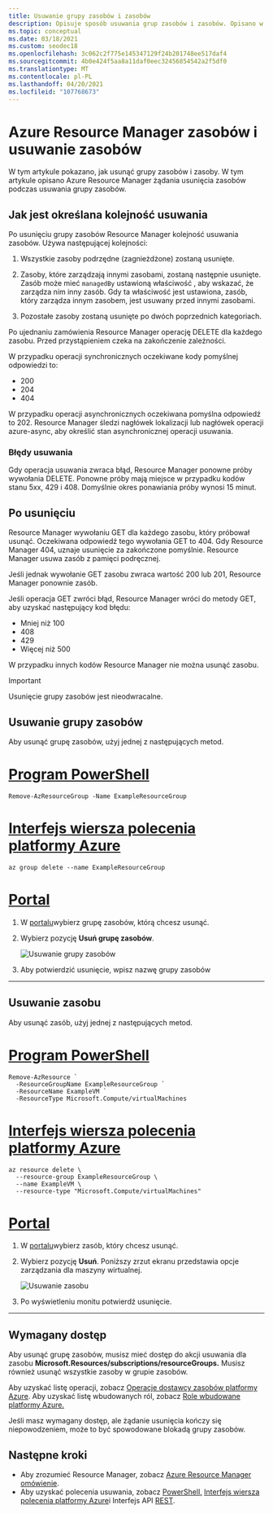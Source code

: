 ```yaml
---
title: Usuwanie grupy zasobów i zasobów
description: Opisuje sposób usuwania grup zasobów i zasobów. Opisano w nim Azure Resource Manager, jak można usunąć zasoby podczas usuwania grupy zasobów. Opisano w nim kody odpowiedzi i Resource Manager je, aby określić, czy usunięcie zakończyło się pomyślnie.
ms.topic: conceptual
ms.date: 03/18/2021
ms.custom: seodec18
ms.openlocfilehash: 3c062c2f775e145347129f24b201748ee517daf4
ms.sourcegitcommit: 4b0e424f5aa8a11daf0eec32456854542a2f5df0
ms.translationtype: MT
ms.contentlocale: pl-PL
ms.lasthandoff: 04/20/2021
ms.locfileid: "107768673"
---
```

# <a name="azure-resource-manager-resource-group-and-resource-deletion"></a>Azure Resource Manager zasobów i usuwanie zasobów

W tym artykule pokazano, jak usunąć grupy zasobów i zasoby. W tym artykule opisano Azure Resource Manager żądania usunięcia zasobów podczas usuwania grupy zasobów.

## <a name="how-order-of-deletion-is-determined"></a>Jak jest określana kolejność usuwania

Po usunięciu grupy zasobów Resource Manager kolejność usuwania zasobów. Używa następującej kolejności:

1. Wszystkie zasoby podrzędne (zagnieżdżone) zostaną usunięte.

2. Zasoby, które zarządzają innymi zasobami, zostaną następnie usunięte. Zasób może mieć `managedBy` ustawioną właściwość , aby wskazać, że zarządza nim inny zasób. Gdy ta właściwość jest ustawiona, zasób, który zarządza innym zasobem, jest usuwany przed innymi zasobami.

3. Pozostałe zasoby zostaną usunięte po dwóch poprzednich kategoriach.

Po ujednaniu zamówienia Resource Manager operację DELETE dla każdego zasobu. Przed przystąpieniem czeka na zakończenie zależności.

W przypadku operacji synchronicznych oczekiwane kody pomyślnej odpowiedzi to:

* 200
* 204
* 404

W przypadku operacji asynchronicznych oczekiwana pomyślna odpowiedź to 202. Resource Manager śledzi nagłówek lokalizacji lub nagłówek operacji azure-async, aby określić stan asynchronicznej operacji usuwania.
  
### <a name="deletion-errors"></a>Błędy usuwania

Gdy operacja usuwania zwraca błąd, Resource Manager ponowne próby wywołania DELETE. Ponowne próby mają miejsce w przypadku kodów stanu 5xx, 429 i 408. Domyślnie okres ponawiania próby wynosi 15 minut.

## <a name="after-deletion"></a>Po usunięciu

Resource Manager wywołaniu GET dla każdego zasobu, który próbował usunąć. Oczekiwana odpowiedź tego wywołania GET to 404. Gdy Resource Manager 404, uznaje usunięcie za zakończone pomyślnie. Resource Manager usuwa zasób z pamięci podręcznej.

Jeśli jednak wywołanie GET zasobu zwraca wartość 200 lub 201, Resource Manager ponownie zasób.

Jeśli operacja GET zwróci błąd, Resource Manager wróci do metody GET, aby uzyskać następujący kod błędu:

* Mniej niż 100
* 408
* 429
* Więcej niż 500

W przypadku innych kodów Resource Manager nie można usunąć zasobu.

> [!IMPORTANT]
> Usunięcie grupy zasobów jest nieodwracalne.

## <a name="delete-resource-group"></a>Usuwanie grupy zasobów

Aby usunąć grupę zasobów, użyj jednej z następujących metod.

# <a name="powershell"></a>[Program PowerShell](#tab/azure-powershell)

```azurepowershell-interactive
Remove-AzResourceGroup -Name ExampleResourceGroup
```

# <a name="azure-cli"></a>[Interfejs wiersza polecenia platformy Azure](#tab/azure-cli)

```azurecli-interactive
az group delete --name ExampleResourceGroup
```

# <a name="portal"></a>[Portal](#tab/azure-portal)

1. W [portalu](https://portal.azure.com)wybierz grupę zasobów, którą chcesz usunąć.

1. Wybierz pozycję **Usuń grupę zasobów**.

   ![Usuwanie grupy zasobów](./media/delete-resource-group/delete-group.png)

1. Aby potwierdzić usunięcie, wpisz nazwę grupy zasobów

---

## <a name="delete-resource"></a>Usuwanie zasobu

Aby usunąć zasób, użyj jednej z następujących metod.

# <a name="powershell"></a>[Program PowerShell](#tab/azure-powershell)

```azurepowershell-interactive
Remove-AzResource `
  -ResourceGroupName ExampleResourceGroup `
  -ResourceName ExampleVM `
  -ResourceType Microsoft.Compute/virtualMachines
```

# <a name="azure-cli"></a>[Interfejs wiersza polecenia platformy Azure](#tab/azure-cli)

```azurecli-interactive
az resource delete \
  --resource-group ExampleResourceGroup \
  --name ExampleVM \
  --resource-type "Microsoft.Compute/virtualMachines"
```

# <a name="portal"></a>[Portal](#tab/azure-portal)

1. W [portalu](https://portal.azure.com)wybierz zasób, który chcesz usunąć.

1. Wybierz pozycję **Usuń**. Poniższy zrzut ekranu przedstawia opcje zarządzania dla maszyny wirtualnej.

   ![Usuwanie zasobu](./media/delete-resource-group/delete-resource.png)

1. Po wyświetleniu monitu potwierdź usunięcie.

---

## <a name="required-access"></a>Wymagany dostęp

Aby usunąć grupę zasobów, musisz mieć dostęp do akcji usuwania dla zasobu **Microsoft.Resources/subscriptions/resourceGroups.** Musisz również usunąć wszystkie zasoby w grupie zasobów.

Aby uzyskać listę operacji, zobacz [Operacje dostawcy zasobów platformy Azure](../../role-based-access-control/resource-provider-operations.md). Aby uzyskać listę wbudowanych ról, zobacz [Role wbudowane platformy Azure.](../../role-based-access-control/built-in-roles.md)

Jeśli masz wymagany dostęp, ale żądanie usunięcia kończy się niepowodzeniem, może to być spowodowane blokadą grupy zasobów. [](lock-resources.md)

## <a name="next-steps"></a>Następne kroki

* Aby zrozumieć Resource Manager, zobacz [Azure Resource Manager omówienie](overview.md).
* Aby uzyskać polecenia usuwania, zobacz [PowerShell,](/powershell/module/az.resources/Remove-AzResourceGroup) [Interfejs wiersza polecenia platformy Azure](/cli/azure/group#az_group_delete)i Interfejs API [REST](/rest/api/resources/resourcegroups/delete).
